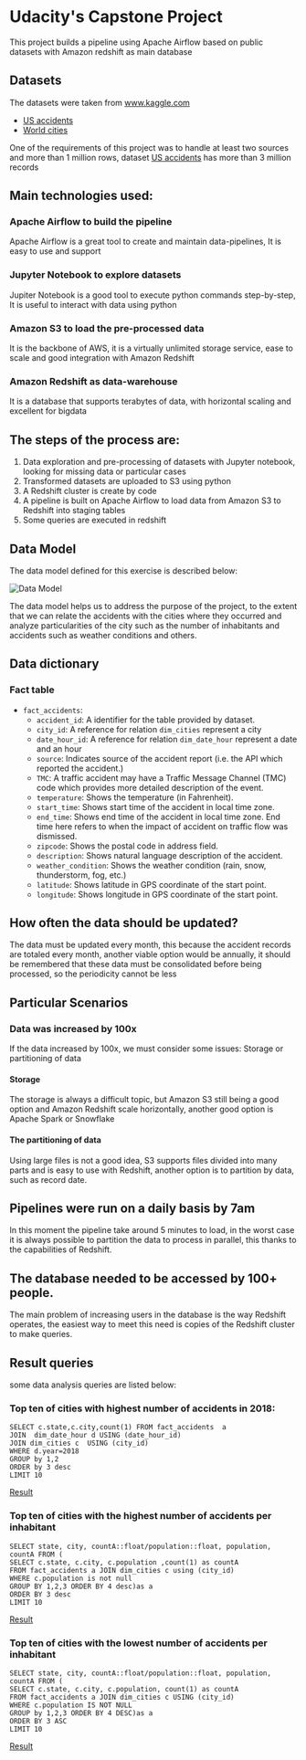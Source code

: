 # Udacity's Capstone Project

This project builds a pipeline using Apache Airflow based on public datasets with Amazon redshift as main database

## Datasets
The datasets were taken from www.kaggle.com

- [US accidents](https://smoosavi.org/datasets/us_accidents)  
- [World cities](https://www.kaggle.com/okfn/world-cities)

One of the requirements of this project was to handle at least two sources and more than 1 million rows,
 dataset [US accidents](https://smoosavi.org/datasets/us_accidents) has more than 3 million records

## Main technologies used:

### Apache Airflow to build the pipeline
Apache Airflow is a great tool to create and maintain data-pipelines, It is easy to use and support

### Jupyter Notebook to explore datasets
Jupiter Notebook is a good tool to execute python commands step-by-step, It is useful to interact with data using python

### Amazon S3 to load the pre-processed data
It is the backbone of AWS, it is a virtually unlimited storage service, ease to scale and good integration with Amazon Redshift

### Amazon Redshift as data-warehouse
It is a database that supports terabytes of data, with horizontal scaling and excellent for bigdata

## The steps of the process are:

1. Data exploration and pre-processing of  datasets with Jupyter notebook, looking for missing data or particular cases
2. Transformed datasets are uploaded to S3 using python
3. A Redshift cluster is create by code
4. A pipeline is built on Apache Airflow to load data from Amazon S3 to Redshift into staging tables
5. Some queries are executed in redshift

## Data Model

The data model defined for this exercise is described below:

![Data Model](../images/table_relations.png)

The data model helps us to address the purpose of the project, to the extent that we can relate the accidents with the cities where they occurred and analyze particularities of the city such as the number of inhabitants and accidents such as weather conditions and others.

## Data dictionary

### Fact table

* `fact_accidents`:
  * `accident_id`: A identifier for the table provided by dataset.
  * `city_id`: A reference for relation `dim_cities` represent a city
  * `date_hour_id`:  A reference for relation `dim_date_hour` represent a date and an hour
  * `source`: Indicates source of the accident report (i.e. the API which reported the accident.)
  * `TMC`: A traffic accident may have a Traffic Message Channel (TMC) code which provides more detailed description of the event.
  * `temperature`: Shows the temperature (in Fahrenheit).
  * `start_time`: Shows start time of the accident in local time zone.
  * `end_time`: Shows end time of the accident in local time zone. End time here refers to when the impact of accident on traffic flow was dismissed.
  * `zipcode`: Shows the postal code in address field.
  * `description`: Shows natural language description of the accident.
  * `weather_condition`: Shows the weather condition (rain, snow, thunderstorm, fog, etc.)
  * `latitude`: Shows latitude in GPS coordinate of the start point.
  * `longitude`: Shows longitude in GPS coordinate of the start point.


## How often the data should be updated?
The data must be updated every month, this because the accident records are totaled every month, another viable option would be annually, it should be remembered that these data must be consolidated before being processed, so the periodicity cannot be less

## Particular Scenarios

### Data was increased by 100x

If the data increased by 100x, we must consider some issues: Storage or partitioning of data

#### Storage
The storage is always a difficult topic, but Amazon S3 still being a good option and Amazon Redshift scale horizontally, another good option is Apache Spark or Snowflake

#### The partitioning of data
Using large files is not a good idea, S3 supports files divided into many parts and is easy to use with Redshift, another option is to partition by data, such as record date.

## Pipelines were run on a daily basis by 7am
In this moment the pipeline take around 5 minutes to load, in the worst case it is always possible to partition the data to process in parallel, this thanks to the capabilities of Redshift.

## The database needed to be accessed by 100+ people.

The main problem of increasing users in the database is the way Redshift operates, the easiest way to meet this need is copies of the Redshift cluster to make queries.


## Result queries

some data analysis queries are listed below:

### Top ten of cities with highest number of accidents in 2018:

```
SELECT c.state,c.city,count(1) FROM fact_accidents  a
JOIN  dim_date_hour d USING (date_hour_id)
JOIN dim_cities c  USING (city_id)
WHERE d.year=2018
GROUP by 1,2
ORDER by 3 desc
LIMIT 10
```
[Result](images/query_result_1.png)  

### Top ten of cities with the highest number of accidents per inhabitant

```
SELECT state, city, countA::float/population::float, population, countA FROM (
SELECT c.state, c.city, c.population ,count(1) as countA
FROM fact_accidents a JOIN dim_cities c using (city_id)
WHERE c.population is not null
GROUP BY 1,2,3 ORDER BY 4 desc)as a
ORDER BY 3 desc
LIMIT 10
```
[Result](images/query_result_2.png)



### Top ten of cities with the lowest number of accidents per inhabitant
```
SELECT state, city, countA::float/population::float, population, countA FROM (
SELECT c.state, c.city, c.population, count(1) as countA
FROM fact_accidents a JOIN dim_cities c USING (city_id)
WHERE c.population IS NOT NULL
GROUP by 1,2,3 ORDER BY 4 DESC)as a
ORDER BY 3 ASC
LIMIT 10  
```
[Result](images/query_result_3.png)
